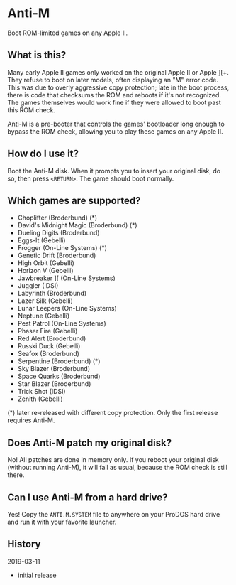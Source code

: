 # Anti-M

Boot ROM-limited games on any Apple II.

## What is this?

Many early Apple II games only worked on the original Apple II or Apple ][+.
They refuse to boot on later models, often displaying an "M" error code. This
was due to overly aggressive copy protection; late in the boot process, there is
code that checksums the ROM and reboots if it's not recognized. The games
themselves would work fine if they were allowed to boot past this ROM check.

Anti-M is a pre-booter that controls the games' bootloader long enough to bypass
the ROM check, allowing you to play these games on any Apple II.

## How do I use it?

Boot the Anti-M disk. When it prompts you to insert your original disk, do so,
then press `<RETURN>`. The game should boot normally.

## Which games are supported?

- Choplifter (Broderbund) (*)
- David's Midnight Magic (Broderbund) (*)
- Dueling Digits (Broderbund)
- Eggs-It (Gebelli)
- Frogger (On-Line Systems) (*)
- Genetic Drift (Broderbund)
- High Orbit (Gebelli)
- Horizon V (Gebelli)
- Jawbreaker ][ (On-Line Systems)
- Juggler (IDSI)
- Labyrinth (Broderbund)
- Lazer Silk (Gebelli)
- Lunar Leepers (On-Line Systems)
- Neptune (Gebelli)
- Pest Patrol (On-Line Systems)
- Phaser Fire (Gebelli)
- Red Alert (Broderbund)
- Russki Duck (Gebelli)
- Seafox (Broderbund)
- Serpentine (Broderbund) (*)
- Sky Blazer (Broderbund)
- Space Quarks (Broderbund)
- Star Blazer (Broderbund)
- Trick Shot (IDSI)
- Zenith (Gebelli)

(*) later re-released with different copy protection. Only the first release
requires Anti-M.

## Does Anti-M patch my original disk?

No! All patches are done in memory only. If you reboot your original disk
(without running Anti-M), it will fail as usual, because the ROM check is still
there.

## Can I use Anti-M from a hard drive?

Yes! Copy the `ANTI.M.SYSTEM` file to anywhere on your ProDOS hard drive and run
it with your favorite launcher.

## History

2019-03-11

- initial release
